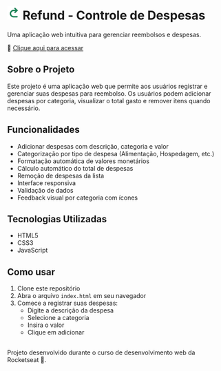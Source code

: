 # ![Refund App](./img/icon.png) Refund - Controle de Despesas

Uma aplicação web intuitiva para gerenciar reembolsos e despesas.

🔗 [Clique aqui para acessar](https://giigio.github.io/refund-app/)

## Sobre o Projeto

Este projeto é uma aplicação web que permite aos usuários registrar e gerenciar suas despesas para reembolso. Os usuários podem adicionar despesas por categoria, visualizar o total gasto e remover itens quando necessário.

## Funcionalidades

- Adicionar despesas com descrição, categoria e valor
- Categorização por tipo de despesa (Alimentação, Hospedagem, etc.)
- Formatação automática de valores monetários
- Cálculo automático do total de despesas
- Remoção de despesas da lista
- Interface responsiva
- Validação de dados
- Feedback visual por categoria com ícones

## Tecnologias Utilizadas

- HTML5
- CSS3
- JavaScript

## Como usar

1. Clone este repositório
2. Abra o arquivo `index.html` em seu navegador
3. Comece a registrar suas despesas:
   - Digite a descrição da despesa
   - Selecione a categoria
   - Insira o valor
   - Clique em adicionar

##

Projeto desenvolvido durante o curso de desenvolvimento web da Rocketseat 🚀.
